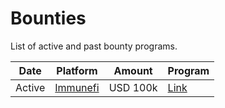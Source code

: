# Bounties

List of active and past bounty programs.

| Date | Platform | Amount | Program |
|----- |--------- |------- |-------- |
| Active | [Immunefi](https://x.com/immunefi) | USD 100k | [Link](./todo) |
